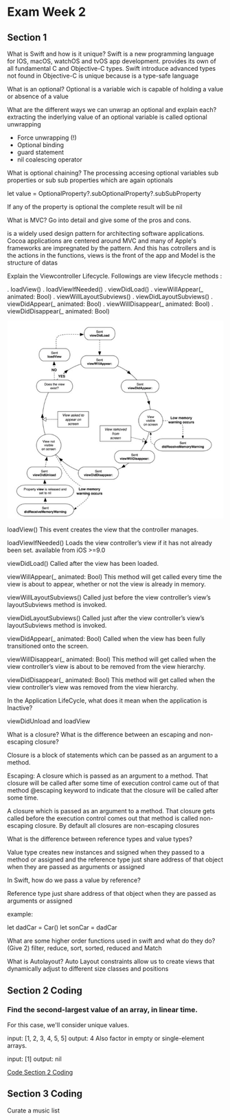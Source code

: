 # Exam Week 2

## Section 1

What is Swift and how is it unique?
Swift is a new programming language for IOS, macOS, watchOS and tvOS app development. provides its own of all fundamental C and Objective-C types. 
Swift introduce advanced types not found in Objective-C is unique because is a type-safe language

What is an optional?
Optional is a variable wich is capable of holding a value or absence of a value

What are the different ways we can unwrap an optional and explain each?
extracting the inderlying value of an optional variable is called optional unwrapping

- Force unwrapping (!)
- Optional binding
- guard statement
- nil coalescing operator

What is optional chaining?
The processing accesing optional variables sub properties or sub sub properties which are again optionals

let value = OptionalProperty?.subOptionalProperty?.subSubProperty

If any of the property is optional the complete result will be nil

What is MVC? Go into detail and give some of the pros and cons.

is a widely used design pattern for architecting software applications. Cocoa applications are centered around MVC and many of Apple's frameworks are impregnated by the pattern. And this has cotrollers and is the actions in the functions, views is the front of the app and Model is the structure of datas

Explain the Viewcontroller Lifecycle.
Followings are view lifecycle methods :

. loadView()
. loadViewIfNeeded()
. viewDidLoad()
. viewWillAppear(_ animated: Bool)
. viewWillLayoutSubviews()
. viewDidLayoutSubviews()
. viewDidAppear(_ animated: Bool)
. viewWillDisappear(_ animated: Bool)
. viewDidDisappear(_ animated: Bool)

![ViewController cycle](https://github.com/go0hum/home-work/blob/main/Home%20Work%20Day%206/img/viewcycle.png?raw=true)

loadView()
This event creates the view that the controller manages.

loadViewIfNeeded()
Loads the view controller’s view if it has not already been set.
available from iOS >=9.0

viewDidLoad()
Called after the view has been loaded.

viewWillAppear(_ animated: Bool)
This method will get called every time the view is about to appear, whether or not the view is already in memory.

viewWillLayoutSubviews()
Called just before the view controller’s view’s layoutSubviews method is invoked.

viewDidLayoutSubviews()
Called just after the view controller’s view’s layoutSubviews method is invoked.

viewDidAppear(_ animated: Bool)
Called when the view has been fully transitioned onto the screen.

viewWillDisappear(_ animated: Bool)
This method will get called when the view controller’s view is about to be removed from the view hierarchy.

viewDidDisappear(_ animated: Bool)
This method will get called when the view controller’s view was removed from the view hierarchy.


In the Application LifeCycle, what does it mean when the application is Inactive?

viewDidUnload and loadView

What is a closure? What is the difference between an escaping and non-escaping closure?

Closure is a block of statements which can be passed as an argument to a method. 

Escaping: A closure which is passed as an argument to a method. That closure will be called after some time of execution control came out of that method
@escaping keyword to indicate that the closure will be called after some time.

A closure which is passed as an argument to a method. That closure gets called before the execution control comes out that method is called non-escaping closure.
By default all closures are non-escaping closures

What is the difference between reference types and value types?

Value type creates new instances and ssigned when they passed to a method or assigned and the 
reference type just share address of that object when they are passed as arguments or assigned


In Swift, how do we pass a value by reference? 

Reference type just share address of that object when they are passed as arguments or assigned

example:

let dadCar = Car()
let sonCar = dadCar 


What are some higher order functions used in swift and what do they do? (Give 2)
filter, reduce, sort, sorted, reduced and Match

What is Autolayout?
Auto Layout constraints allow us to create views that dynamically adjust to different size classes and positions


## Section 2 Coding

### Find the second-largest value of an array, in linear time.
For this case, we'll consider unique values.

input: [1, 2, 3, 4, 5, 5]
output: 4
Also factor in empty or single-element arrays.

input: [1]
output: nil

[Code Section 2 Coding](https://github.com/go0hum/home-work/tree/main/Home%20Work%20Day%206/section2coding%20exam%202)

## Section 3 Coding

Curate a music list

